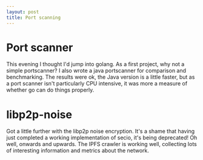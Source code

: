 ```yaml
---
layout: post
title: Port scanning
---
```


# Port scanner

This evening I thought I'd jump into golang. As a first project, why not a simple portscanner?
I also wrote a java portscanner for comparison and benchmarking.
The results were ok, the Java version is a little faster, but as a port scanner isn't particularly CPU intensive, it was more a measure of whether
go can do things properly.

# libp2p-noise

Got a little further with the libp2p noise encryption. It's a shame that having just completed a working implementation of secio, it's being deprecated! Oh well, onwards and upwards.
The IPFS crawler is working well, collecting lots of interesting information and metrics about the network.
